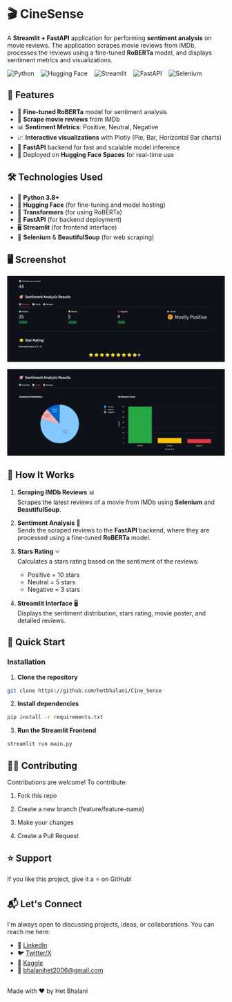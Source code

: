 # 🎬 CineSense

A **Streamlit + FastAPI** application for performing **sentiment analysis** on movie reviews. The application scrapes movie reviews from IMDb, processes the reviews using a fine-tuned **RoBERTa** model, and displays sentiment metrics and visualizations.

![Python](https://img.shields.io/badge/Python-3.8%2B-brightgreen)&nbsp;&nbsp;&nbsp;
![Hugging Face](https://img.shields.io/badge/Hugging%20Face-RoBERTa-ff5a5f)&nbsp;&nbsp;&nbsp;
![Streamlit](https://img.shields.io/badge/Streamlit-1.20%2B-ffaa00)&nbsp;&nbsp;&nbsp;
![FastAPI](https://img.shields.io/badge/FastAPI-0.95%2B-00b8d4)&nbsp;&nbsp;&nbsp;
![Selenium](https://img.shields.io/badge/Selenium-4.0%2B-ff6f00)


## 🌟 Features

- 🧠 **Fine-tuned RoBERTa** model for sentiment analysis
- 🎥 **Scrape movie reviews** from IMDb
- 📊 **Sentiment Metrics**: Positive, Neutral, Negative
- 📈 **Interactive visualizations** with Plotly (Pie, Bar, Horizontal Bar charts)
- 🔄 **FastAPI** backend for fast and scalable model inference
- 🚀 Deployed on **Hugging Face Spaces** for real-time use

## 🛠️ Technologies Used

- 🐍 **Python 3.8+**
- 🚀 **Hugging Face** (for fine-tuning and model hosting)
- 🤗 **Transformers** (for using RoBERTa)
- 🔧 **FastAPI** (for backend deployment)
- 🖥️ **Streamlit** (for frontend interface)
- 🔬 **Selenium** & **BeautifulSoup** (for web scraping)

## 🖥️ Screenshot

![Movie Sentiment Analysis](./imgs/ss1.png)

![Movie Sentiment Analysis](./imgs/ss2.png)

## 🧮 How It Works

1. **Scraping IMDb Reviews** 📊  
   Scrapes the latest reviews of a movie from IMDb using **Selenium** and **BeautifulSoup**.

2. **Sentiment Analysis** 🤖  
   Sends the scraped reviews to the **FastAPI** backend, where they are processed using a fine-tuned **RoBERTa** model.

3. **Stars Rating** ⭐  
   Calculates a stars rating based on the sentiment of the reviews:  
   - Positive = 10 stars  
   - Neutral = 5 stars  
   - Negative = 3 stars

4. **Streamlit Interface** 🖥️  
   Displays the sentiment distribution, stars rating, movie poster, and detailed reviews.


## 🚀 Quick Start

### Installation

1. **Clone the repository**
```bash
git clone https://github.com/hetbhalani/Cine_Sense
```

2. **Install dependencies**
```bash
pip install -r requirements.txt
```

3. **Run the Streamlit Frontend**
```bash
streamlit run main.py
```

## 🧑‍💻 Contributing

Contributions are welcome!
To contribute:

1. Fork this repo

2. Create a new branch (feature/feature-name)

3. Make your changes

4. Create a Pull Request

## ⭐ Support
If you like this project, give it a ⭐ on GitHub!

## 📬 Let's Connect

I'm always open to discussing projects, ideas, or collaborations. You can reach me here:

- 💼 [LinkedIn](https://www.linkedin.com/in/het-bhalani-20403b2a8/)  
- 🐦 [Twitter/X](https://x.com/het_bhalani)  
- 🦤 [Kaggle](https://www.kaggle.com/hetbhalani9)
- 📧 bhalanihet2006@gmail.com 

<br>
Made with ❤️ by Het Bhalani
